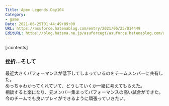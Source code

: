 ```yaml
---
Title: Apex Legends Day104
Category:
- game
Date: 2021-06-25T01:44:49+09:00
URL: https://asuforce.hatenablog.com/entry/2021/06/25/014449
EditURL: https://blog.hatena.ne.jp/asuforcegt/asuforce.hatenablog.com/atom/entry/26006613779628929
---
```


[:contents]

### 挫折...そして

最近大きくパフォーマンスが低下してしまっているのをチームメンバーに共有した。   
めっちゃわかってくれていて、どうしていくか一緒に考えてもらえた。  
相談すると楽になり、元メンバー集まってパフォーマンスの高い試合ができた。  
今のチームでも良いプレイができるように頑張っていきたい。
